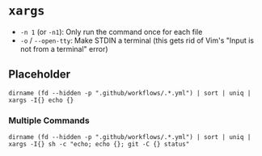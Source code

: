 # `xargs`

- `-n 1` (or `-n1`): Only run the command once for each file
- `-o` / `--open-tty`: Make STDIN a terminal (this gets rid of Vim's "Input is not from a terminal" error)

## Placeholder

    dirname (fd --hidden -p ".github/workflows/.*.yml") | sort | uniq | xargs -I{} echo {}

### Multiple Commands

    dirname (fd --hidden -p ".github/workflows/.*.yml") | sort | uniq | xargs -I{} sh -c "echo; echo {}; git -C {} status"
